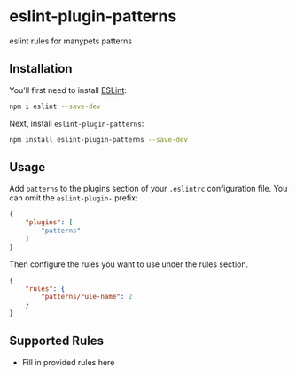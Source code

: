 # eslint-plugin-patterns

eslint rules for manypets patterns

## Installation

You'll first need to install [ESLint](https://eslint.org/):

```sh
npm i eslint --save-dev
```

Next, install `eslint-plugin-patterns`:

```sh
npm install eslint-plugin-patterns --save-dev
```

## Usage

Add `patterns` to the plugins section of your `.eslintrc` configuration file. You can omit the `eslint-plugin-` prefix:

```json
{
    "plugins": [
        "patterns"
    ]
}
```


Then configure the rules you want to use under the rules section.

```json
{
    "rules": {
        "patterns/rule-name": 2
    }
}
```

## Supported Rules

* Fill in provided rules here


